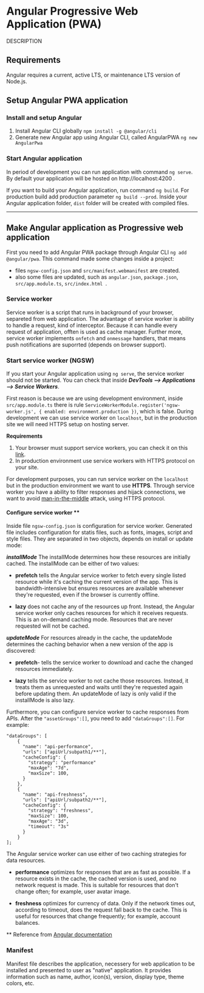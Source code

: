 # Angular Progressive Web Application (PWA)
DESCRIPTION

## Requirements
Angular requires a current, active LTS, or maintenance LTS version of Node.js.

## Setup Angular PWA application
### Install and setup Angular
1. Install Angular CLI globally ```npm install -g @angular/cli```
2. Generate new Angular app using Angular CLI, called AngularPWA ```ng new AngularPwa```

### Start Angular application
In period of development you can run application with command ```ng serve```.   
By default your application will be hosted on http://localhost:4200 .  

If you want to build your Angular application, run command ```ng build```. For production build add production parameter ```ng build --prod```. 
Inside your Angular application folder, ``dist`` folder will be created with compiled files.

___
## Make Angular application as Progressive web application
First you need to add Angular PWA package through Angular CLI ```ng add @angular/pwa```. This command made some changes inside a project: 

- files ```ngsw-config.json``` and ```src/manifest.webmanifest``` are created.
- also some files are updated, such as ```angular.json```, ```package.json```, ```src/app.module.ts```, ```src/index.html ```.

### Service worker
Service worker is a script that runs in background of your browser, separeted from web application. The advantage of service worker is ability to handle a request, kind of interceptor. Because it can handle every request of application, offten is used as cache manager. Further more, service worker implements ```onfetch``` and ```onmessage``` handlers, that means push notifications are suporrted (depends on browser support).

### Start service worker (NGSW)
If you start your Angular application using ```ng serve```, the service worker should not be started.
You can check that inside ***DevTools --> Applications --> Service Workers***.

First reason is because we are using development environment, inside ```src/app.module.ts``` there is rule ```ServiceWorkerModule.register('ngsw-worker.js', { enabled: environment.production })```, which is false. During development we can use service worker on ```localhost```, but in the production site we will need HTTPS setup on hosting server.

**Requirements**
1. Your browser must support service workers, you can check it on this [link]('https://caniuse.com/serviceworkers').
2. In production environment use service workers with HTTPS protocol on your site.

For development purposes, you can run service worker on the ```localhost``` but in the production environment we want to use **HTTPS**. Through service worker you have a ability to filter responses and hijack connections, we want to avoid [man-in-the-middle](https://en.wikipedia.org/wiki/Man-in-the-middle_attack) attack, using HTTPS protocol.

#### Configure service worker **
Inside file ```ngsw-config.json``` is configuration for service worker. Generated file includes configuration for statis files, such as fonts, images, script and style files. They are separated in two objects, depends on install or update mode:

***installMode***
The installMode determines how these resources are initially cached. The installMode can be either of two values:

- **prefetch** tells the Angular service worker to fetch every single listed resource while it's caching the current version of the app. This is bandwidth-intensive but ensures resources are available whenever they're requested, even if the browser is currently offline. 

- **lazy** does not cache any of the resources up front. Instead, the Angular service worker only caches resources for which it receives requests. This is an on-demand caching mode. Resources that are never requested will not be cached.

***updateMode***
For resources already in the cache, the updateMode determines the caching behavior when a new version of the app is discovered:

- **prefetch**- tells the service worker to download and cache the changed resources immediately.

- **lazy** tells the service worker to not cache those resources. Instead, it treats them as unrequested and waits until they're requested again before updating them. An updateMode of lazy is only valid if the installMode is also lazy.

Furthermore, you can configure service worker to cache responses from APIs. After the ```"assetGroups":[]```, you need to add ```"dataGroups":[]```. For example:

```
"dataGroups": [
    {
      "name": "api-performance",
      "urls": ["apiUrl/subpath1/**"],
      "cacheConfig": {
        "strategy": "performance"
        "maxAge": "7d",
        "maxSize": 100,
      }
    },
    {
      "name": "api-freshness",
      "urls": ["apiUrl/subpath2/**"],
      "cacheConfig": {
        "strategy": "freshness",
        "maxSize": 100,
        "maxAge": "3d",
        "timeout": "3s"
      }
    }
];
```
The Angular service worker can use either of two caching strategies for data resources.

 - **performance**  optimizes for responses that are as fast as possible. If a resource exists in the cache, the cached version is used, and no network request is made. This is suitable for resources that don't change often; for example, user avatar image.

 - **freshness** optimizes for currency of data. Only if the network times out, according to timeout, does the request fall back to the cache. This is useful for resources that change frequently; for example, account balances.

** Reference from [Angular documentation](https://angular.io/guide/service-worker-config)

### Manifest 
Manifest file describes the application, necessery for web application to be installed and presented to user as "native" application. It provides information such as name, author, icon(s), version, display type, theme colors, etc.
